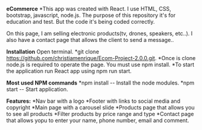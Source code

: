 **eCommerce**
*This app was created with React. I use HTML, CSS, bootstrap, javascript, node.js. The purpose of this repository it's for education and test. But the code it's being coded correctly.

On this page, I am selling electronic products(tv, drones, speakers, etc..). I also have a contact page that allows the client to send a message..

**Installation**
Open terminal.
*git clone https://github.com/christiamenrique/Ecom-Project-2.0.0.git.
*Once is clone node.js is required to operate the page. You must use npm install.
*To start the application run React app using npm run start.


**Most used NPM commands**
*npm install -- Install the node modules.
*npm start -- Start application.

**Features:**
*Nav bar with a logo
*Footer with links to social media and copyright
*Main page with a carousel slide
*Products page that allows you to see all products
*Filter products by price range and type
*Contact page that allows yopu to enter your name, phone number, email and comment.
